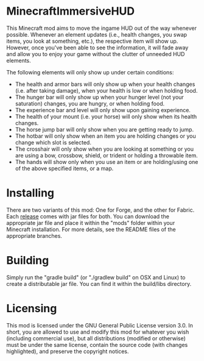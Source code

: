 # MinecraftImmersiveHUD
This Minecraft mod aims to move the ingame HUD out of the way whenever possible. Whenever an element updates
(i.e., health changes, you swap items, you look at something, etc.), the respective item will show
up. However, once you've been able to see the information, it will fade away and allow you to enjoy
your game without the clutter of unneeded HUD elements.

The following elements will only show up under certain conditions:
* The health and armor bars will only show up when your health changes (i.e. after taking damage), when your health is low or when holding food.
* The hunger bar will only show up when your hunger level (not your saturation) changes, you are hungry, or when holding food.
* The experience bar and level will only show upon gaining experience.
* The health of your mount (i.e. your horse) will only show when its health changes.
* The horse jump bar will only show when you are getting ready to jump.
* The hotbar will only show when an item you are holding changes or you change which slot is selected.
* The crosshair will only show when you are looking at something or you are using a bow, crossbow, shield, or trident or holding a throwable item.
* The hands will show only when you use an item or are holding/using one of the above specified items, or a map.

# Installing
There are two variants of this mod: One for Forge, and the other for Fabric. Each [release](https://github.com/Markil3/MinecraftImmersiveHUD/releases) comes with jar files for both. You can download the appropriate jar file and place it within the "mods" folder within your Minecraft installation. For more details, see the README files of the appropriate branches.

# Building
Simply run the "gradle build" (or "./gradlew build" on OSX and Linux) to create a distributable jar file. You can find it within the build/libs directory.

# Licensing
This mod is licensed under the GNU General Public License version 3.0. In short, you are allowed to use and modify this mod for whatever you wish (including commercial use), but all distributions (modified or otherwise) must be under the same license, contain the source code (with changes highlighted), and preserve the copyright notices.
